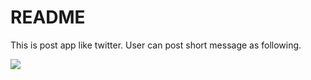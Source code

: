 # README

This is post app like twitter.
User can post short message as following.

![](https://github.com/taisuke-ohmi/twitter-mock/tree/master/app/assets/images/twitter-mock.gif)
